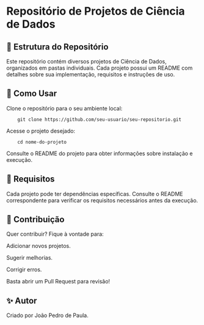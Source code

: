 # Repositório de Projetos de Ciência de Dados
## 📂 Estrutura do Repositório
Este repositório contém diversos projetos de Ciência de Dados, organizados em pastas individuais. Cada projeto possui um README com detalhes sobre sua implementação, requisitos e instruções de uso.

## 🚀 Como Usar
Clone o repositório para o seu ambiente local:

        git clone https://github.com/seu-usuario/seu-repositorio.git

Acesse o projeto desejado:

        cd nome-do-projeto
        
Consulte o README do projeto para obter informações sobre instalação e execução.

## 📌 Requisitos
Cada projeto pode ter dependências específicas. Consulte o README correspondente para verificar os requisitos necessários antes da execução.

## 🤝 Contribuição

Quer contribuir? Fique à vontade para:

Adicionar novos projetos.

Sugerir melhorias.

Corrigir erros.

Basta abrir um Pull Request para revisão!

## ✨ Autor
Criado por João Pedro de Paula.
